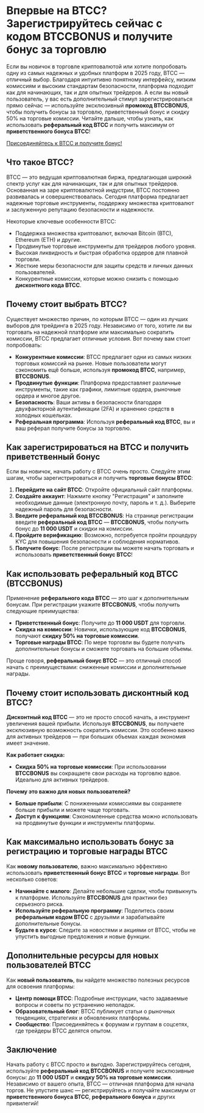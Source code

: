 <h1>Впервые на BTCC? Зарегистрируйтесь сейчас с кодом BTCCBONUS и получите бонус за торговлю</h1>
<p>Если вы новичок в торговле криптовалютой или хотите попробовать одну из самых надежных и удобных платформ в 2025 году, BTCC — отличный выбор. Благодаря интуитивно понятному интерфейсу, низким комиссиям и высоким стандартам безопасности, платформа подходит как для начинающих, так и для опытных трейдеров. А если вы новый пользователь, у вас есть дополнительный стимул зарегистрироваться прямо сейчас — используйте эксклюзивный <strong>промокод BTCCBONUS</strong>, чтобы получить бонусы за торговлю, приветственный бонус и скидку 50% на торговые комиссии. Читайте дальше, чтобы узнать, как использовать <strong>реферальный код BTCC</strong> и получить максимум от <strong>приветственного бонуса BTCC</strong>!</p>
<a href="https://partner.btcc.com/us/c/BTCCBONUS/9303" target="_blank">Присоединяйтесь к BTCC и получите бонус!</a>

<h2>Что такое BTCC?</h2>
<p>BTCC — это ведущая криптовалютная биржа, предлагающая широкий спектр услуг как для начинающих, так и для опытных трейдеров. Основанная на заре криптовалютной индустрии, BTCC постоянно развивалась и совершенствовалась. Сегодня платформа предлагает надежные торговые инструменты, поддержку множества криптовалют и заслуженную репутацию безопасности и надежности.</p>
<p>Некоторые ключевые особенности BTCC:</p>
<ul>
    <li>Поддержка множества криптовалют, включая Bitcoin (BTC), Ethereum (ETH) и другие.</li>
    <li>Продвинутые торговые инструменты для трейдеров любого уровня.</li>
    <li>Высокая ликвидность и быстрая обработка ордеров для плавной торговли.</li>
    <li>Жесткие меры безопасности для защиты средств и личных данных пользователей.</li>
    <li>Конкурентные комиссии, которые можно снизить с помощью <strong>дисконтного кода BTCC</strong>.</li>
</ul>

<h2>Почему стоит выбрать BTCC?</h2>
<p>Существует множество причин, по которым BTCC — один из лучших выборов для трейдинга в 2025 году. Независимо от того, хотите ли вы торговать на надежной платформе или максимально сократить комиссии, BTCC предлагает отличные условия. Вот почему вам стоит попробовать:</p>
<ul>
    <li><strong>Конкурентные комиссии</strong>: BTCC предлагает одни из самых низких торговых комиссий на рынке. Новые пользователи могут сэкономить ещё больше, используя <strong>промокод BTCC</strong>, например, <strong>BTCCBONUS</strong>.</li>
    <li><strong>Продвинутые функции</strong>: Платформа предоставляет различные инструменты, такие как графики, лимитные ордера, рыночные ордера и многое другое.</li>
    <li><strong>Безопасность</strong>: Ваши активы в безопасности благодаря двухфакторной аутентификации (2FA) и хранению средств в холодных кошельках.</li>
    <li><strong>Реферальная программа</strong>: Используя <strong>реферальный код BTCC</strong>, вы и ваш реферал получите бонусы за торговлю.</li>
</ul>

<h2>Как зарегистрироваться на BTCC и получить приветственный бонус</h2>
<p>Если вы новичок, начать работу с BTCC очень просто. Следуйте этим шагам, чтобы зарегистрироваться и получить <strong>торговые бонусы BTCC</strong>:</p>
<ol>
    <li><strong>Перейдите на сайт BTCC</strong>: Откройте официальный сайт платформы.</li>
    <li><strong>Создайте аккаунт</strong>: Нажмите кнопку "Регистрация" и заполните необходимые данные (электронную почту, пароль и т. д.). Выберите надежный пароль для безопасности.</li>
    <li><strong>Введите реферальный код BTCCBONUS</strong>: На странице регистрации введите <strong>реферальный код BTCC</strong> — <strong>BTCCBONUS</strong>, чтобы получить бонус до <strong>11 000 USDT</strong> и скидки на комиссии.</li>
    <li><strong>Пройдите верификацию</strong>: Возможно, потребуется пройти процедуру KYC для повышения безопасности и соблюдения нормативов.</li>
    <li><strong>Получите бонус</strong>: После регистрации вы можете начать торговать и использовать <strong>приветственный бонус BTCC</strong>!</li>
</ol>

<h2>Как использовать реферальный код BTCC (BTCCBONUS)</h2>
<p>Применение <strong>реферального кода BTCC</strong> — это шаг к дополнительным бонусам. При регистрации укажите <strong>BTCCBONUS</strong>, чтобы получить следующие преимущества:</p>
<ul>
    <li><strong>Приветственный бонус</strong>: Получите до <strong>11 000 USDT</strong> для торговли.</li>
    <li><strong>Скидка на комиссии</strong>: Новички, использующие код <strong>BTCCBONUS</strong>, получают <strong>скидку 50% на торговые комиссии</strong>.</li>
    <li><strong>Торговые награды BTCC</strong>: По мере торговли вы будете получать дополнительные бонусы и сможете торговать на большие объемы.</li>
</ul>
<p>Проще говоря, <strong>реферальный бонус BTCC</strong> — это отличный способ начать с преимуществами: сниженные комиссии и дополнительные награды.</p>

<h2>Почему стоит использовать дисконтный код BTCC?</h2>
<p><strong>Дисконтный код BTCC</strong> — это не просто способ начать, а инструмент увеличения вашей прибыли. Используя <strong>BTCCBONUS</strong>, вы получаете эксклюзивную возможность сократить комиссии. Это особенно важно для активных трейдеров — при больших объемах каждая экономия имеет значение.</p>
<p><strong>Как работает скидка:</strong></p>
<ul>
    <li><strong>Скидка 50% на торговые комиссии</strong>: При использовании <strong>BTCCBONUS</strong> вы сокращаете свои расходы на торговлю вдвое. Идеально для активных трейдеров.</li>
</ul>
<p><strong>Почему это важно для новых пользователей?</strong></p>
<ul>
    <li><strong>Больше прибыли</strong>: С пониженными комиссиями вы сохраняете больше прибыли и можете чаще торговать.</li>
    <li><strong>Доступ к функциям</strong>: Сэкономленные средства можно использовать на продвинутые функции и инструменты платформы.</li>
</ul>

<h2>Как максимально использовать бонус за регистрацию и торговые награды BTCC</h2>
<p>Как <strong>новому пользователю</strong>, важно максимально эффективно использовать <strong>приветственный бонус BTCC</strong> и <strong>торговые награды</strong>. Вот несколько советов:</p>
<ul>
    <li><strong>Начинайте с малого</strong>: Делайте небольшие сделки, чтобы привыкнуть к платформе. Используйте <strong>BTCCBONUS</strong> для практики без серьезного риска.</li>
    <li><strong>Используйте реферальную программу</strong>: Поделитесь своим <strong>реферальным кодом BTCC</strong> с друзьями и зарабатывайте дополнительные бонусы.</li>
    <li><strong>Будьте в курсе</strong>: Следите за новостями и акциями от BTCC, чтобы не упустить выгодные предложения и новые функции.</li>
</ul>

<h2>Дополнительные ресурсы для новых пользователей BTCC</h2>
<p>Как <strong>новый пользователь</strong>, вы найдете множество полезных ресурсов для освоения платформы:</p>
<ul>
    <li><strong>Центр помощи BTCC</strong>: Подробные инструкции, часто задаваемые вопросы и советы по устранению неполадок.</li>
    <li><strong>Образовательный блог</strong>: BTCC публикует статьи о рыночных тенденциях, стратегиях и обновлениях платформы.</li>
    <li><strong>Сообщество</strong>: Присоединяйтесь к форумам и группам в соцсетях, где трейдеры BTCC делятся опытом.</li>
</ul>

<h2>Заключение</h2>
<p>Начать работу с BTCC просто и выгодно. Зарегистрируйтесь сегодня, используйте <strong>реферальный код BTCCBONUS</strong> и получите эксклюзивные бонусы: до <strong>11 000 USDT</strong> и <strong>скидку 50% на торговые комиссии</strong>. Независимо от вашего опыта, BTCC — отличная платформа для начала торгов. Не упустите шанс — регистрируйтесь и получайте максимум от <strong>приветственного бонуса BTCC</strong>, <strong>реферального бонуса</strong> и других привилегий!</p>

